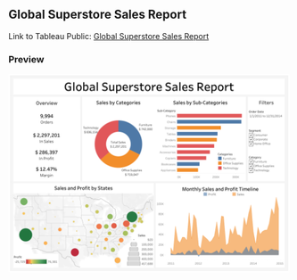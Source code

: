 ## Global Superstore Sales Report

Link to Tableau Public: [Global Superstore Sales Report](https://public.tableau.com/app/profile/elmoallistair/viz/GlobalSuperstoreSalesReport_16659882859990/Report)

### Preview

![superstore](GlobalSuperstoreReport.png)
